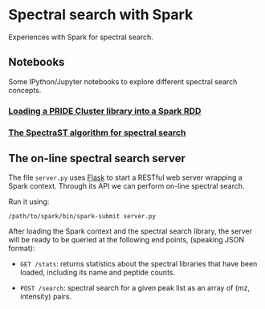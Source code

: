 # Spectral search with Spark  

Experiences with Spark for spectral search.  

## Notebooks  

Some IPython/Jupyter notebooks to explore different spectral search
concepts.  

### [Loading a PRIDE Cluster library into a Spark RDD](notebooks/read-spectrum-lib.ipynb)  

### [The SpectraST algorithm for spectral search](notebooks/spectraST.ipynb)  

## The on-line spectral search server  

The file `server.py` uses [Flask](http://flask.pocoo.org/) to start a RESTful
web server wrapping a Spark context. Through its API we can perform on-line
spectral search.  

Run it using:

    /path/to/spark/bin/spark-submit server.py  

After loading the Spark context and the spectral search library, the server
will be ready to be queried at the following end points, (speaking JSON 
format):  

- `GET /stats`: returns statistics about the spectral libraries that have been
loaded, including its name and peptide counts.  
 
- `POST /search`: spectral search for a given peak list as an array of 
(mz, intensity) pairs.  

